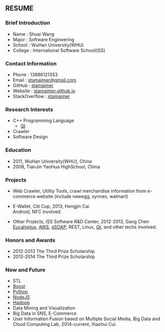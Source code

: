 ## RESUME

### Brief Introduction

+ Name    : Shuai Wang
+ Major   : Software Engineering
+ School  : WuHan University(WHU)
+ College : International Software School(ISS)

### Contact Information

+ Phone         : 13886121353
+ Email         : [stamaimer@gmail.com](mailto:stamaimer@gmail.com)
+ GitHub        : [stamaimer](https://github.com/stamaimer)
+ Website       : [stamaimer.github.io](http://stamaimer.github.io/)
+ StackOverflow : [stamaimer](http://stackoverflow.com/users/2714012/stamaimer) 

### Research Interests

+ C++ Programming Language
    + [Qt](http://qt-project.org/)
+ Crawler
+ Software Design

### Education

+ 2011, WuHan University(WHU), China
+ 2008, TianJin YaoHua HighSchool, China

### Projects

+ Web Crawler, Utility Tools, crawl merchandise information from e-commerce website (include newegg, synnex, walmart)

+ E-Wallet, Citi Cup, 2013, Hengjin Cai  
  Android, NFC involved.

+ Other Projects, ISS Software R&D Center, 2012-2013, Gang Chen  
  [Eucalyptus](https://www.eucalyptus.com/), [AWS](http://aws.amazon.com/), [gSOAP](http://www.cs.fsu.edu/~engelen/soap.html), REST, Linux, [Qt](http://qt-project.org/), and other techs involved.

### Honors and Awards

+ 2012-2013 The Third Prize Scholarship 
+ 2013-2014 The Third Prize Scholarship 

### Now and Future

+ STL
+ [Boost](http://www.boost.org/)
+ [Python](https://www.python.org/)
+ [NodeJS](http://nodejs.org/)
+ [Hadoop](http://hadoop.apache.org/)
+ Data Mining and Visualization
+ Big Data in SNS, E-Commerce
+ User Information Fusion based on Multiple Social Media, Big Data and Cloud  Computing Lab, 2014-current, Xiaohui Cui.



